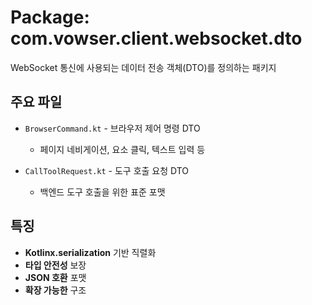 # Package: com.vowser.client.websocket.dto

WebSocket 통신에 사용되는 데이터 전송 객체(DTO)를 정의하는 패키지

## 주요 파일
- `BrowserCommand.kt` - 브라우저 제어 명령 DTO
  - 페이지 네비게이션, 요소 클릭, 텍스트 입력 등

- `CallToolRequest.kt` - 도구 호출 요청 DTO
  - 백엔드 도구 호출을 위한 표준 포맷

## 특징
- **Kotlinx.serialization** 기반 직렬화
- **타입 안전성** 보장
- **JSON 호환** 포맷
- **확장 가능한** 구조